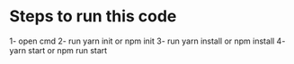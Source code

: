 # Steps to run this code

1- open cmd
2- run yarn init or npm init
3- run yarn install or npm install
4- yarn start or npm run start
